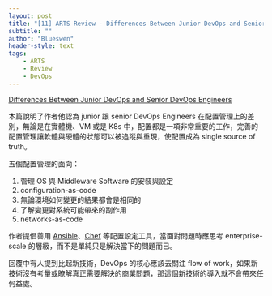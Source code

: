 ```yaml
---
layout: post
title: "[11] ARTS Review - Differences Between Junior DevOps and Senior DevOps Engineers"
subtitle: ""
author: "Blueswen"
header-style: text
tags:
    - ARTS
    - Review
    - DevOps
---
```


[Differences Between Junior DevOps and Senior DevOps Engineers](https://medium.com/devops-dudes/differences-between-junior-devops-and-senior-devops-engineers-8d0f28b8b30b)

本篇說明了作者他認為 junior 跟 senior DevOps Engineers 在配置管理上的差別，無論是在實體機、VM 或是 K8s 中，配置都是一項非常重要的工作，完善的配置管理讓軟體與硬體的狀態可以被追蹤與重現，使配置成為 single source of truth。

五個配置管理的面向：

1. 管理 OS 與 Middleware Software 的安裝與設定
2. configuration-as-code
3. 無論環境如何變更的結果都會是相同的
4. 了解變更對系統可能帶來的副作用
5. networks-as-code

作者提倡善用 [Ansible](https://www.ansible.com/)、[Chef](https://www.chef.io/configuration-management/) 等配置設定工具，當面對問題時應思考 enterprise-scale 的層級，而不是單純只是解決當下的問題而已。

回覆中有人提到比起新技術，DevOps 的核心應該去關注 flow of work，如果新技術沒有考量或瞭解真正需要解決的商業問題，那這個新技術的導入就不會帶來任何益處。
